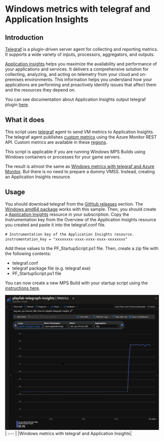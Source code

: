 # Windows metrics with telegraf and Application Insights

## Introduction

[Telegraf](https://github.com/influxdata/telegraf) is a plugin-driven server agent for collecting and reporting metrics. It supports a wide variety of inputs, processors, aggregators, and outputs. 

[Application insights](https://learn.microsoft.com/en-us/azure/azure-monitor/app/app-insights-overview) helps you maximize the availability and performance of your applications and services. It delivers a comprehensive solution for collecting, analyzing, and acting on telemetry from your cloud and on-premises environments. This information helps you understand how your applications are performing and proactively identify issues that affect them and the resources they depend on.

You can see documentation about Application Insights output telegraf plugin [here](https://github.com/influxdata/telegraf/blob/master/plugins/outputs/application_insights/README.md).

## What it does

This script uses [telegraf](https://www.influxdata.com/time-series-platform/telegraf/) agent to send VM metrics to Application Insights. The telegraf agent publishes [custom metrics](https://docs.microsoft.com/en-us/azure/azure-monitor/platform/metrics-custom-overview) using the Azure Monitor REST API. Custom metrics are available in these [regions](https://docs.microsoft.com/en-us/azure/azure-monitor/platform/metrics-custom-overview#supported-regions).

This script is applicable if you are running Windows MPS Builds using Windows containers or processes for your game servers.

The result is almost the same as [Windows metrics with telegraf and Azure Monitor](../windows_metrics_telegraf_azuremonitor/README.md).
But there is no need to prepare a dummy VMSS.
Instead, creating an Application Insights resource.

## Usage

You should download telegraf from the [GitHub releases](https://github.com/influxdata/telegraf/releases) section. The [Windows amd64 package](https://dl.influxdata.com/telegraf/releases/telegraf-1.24.4_windows_amd64.zip) works with this sample.
Then, you should create a [Application Insights](https://learn.microsoft.com/en-us/azure/azure-monitor/app/app-insights-overview) resource in your subscription.
Copy the Instrumentation key from the Overview of the Application Insights resource you created and paste it into the telegraf.conf file.

```shell
# Instrumentation key of the Application Insights resource.
instrumentation_key = "xxxxxxxx-xxxx-xxxx-xxxx-xxxxxxxx"
```

Add these values to the PF_StartupScript.ps1 file. Then, create a zip file with the following contents:

- telegraf.conf
- telegraf package file (e.g. telegraf.exe)
- PF_StartupScript.ps1 file

You can now create a new MPS Build with your startup script using the [instructions here](https://learn.microsoft.com/en-us/gaming/playfab/features/multiplayer/servers/vmstartupscript).

![Windows metrics with telegraf and Application Insights](../media/windows_metrics_telegraf_applicationinsights.png)
| :--: |
|Windows metrics with telegraf and Application Insights|
